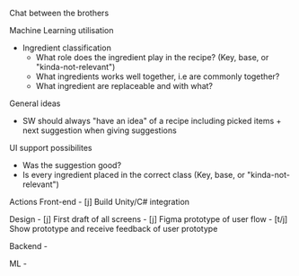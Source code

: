 Chat between the brothers

Machine Learning utilisation
  - Ingredient classification
    - What role does the ingredient play in the recipe? (Key, base, or "kinda-not-relevant")
    - What ingredients works well together, i.e are commonly together?
    - What ingredient are replaceable and with what?

General ideas
  - SW should always "have an idea" of a recipe including picked items + next suggestion when giving suggestions


UI support possibilites
  - Was the suggestion good?
  - Is every ingredient placed in the correct class (Key, base, or "kinda-not-relevant")


Actions
  Front-end
    - [j] Build Unity/C# integration

  Design
    - [j] First draft of all screens
    - [j] Figma prototype of user flow
    - [t/j] Show prototype and receive feedback of user prototype

  Backend
    -

  ML
    - 
